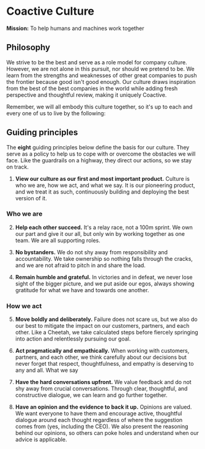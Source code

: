 # Coactive Culture
**Mission:** To help humans and machines work together

## Philosophy
We strive to be the best and serve as a role model for company culture. However, we are not alone in this pursuit, nor should we pretend to be. We learn from the strengths and weaknesses of other great companies to push the frontier because good isn't good enough. Our culture draws inspiration from the best of the best companies in the world while adding fresh perspective and thoughtful review, making it uniquely Coactive.

Remember, we will all embody this culture together, so it's up to each and every one of us to live by the following:

## Guiding principles
The **eight** guiding principles below define the basis for our culture. They serve as a policy to help us to cope with or overcome the obstacles we will face. Like the guardrails on a highway, they direct our actions, so we stay on track. 

1. **View our culture as our first and most important product.**
Culture is who we are, how we act, and what we say. It is our pioneering product, and we treat it as such, continuously building and deploying the best version of it.

### Who we are
2. **Help each other succeed.**
It's a relay race, not a 100m sprint. We own our part and give it our all, but only win by working together as one team. We are all supporting roles.

3. **No bystanders.**
We do not shy away from responsibility and accountability. We take ownership so nothing falls through the cracks, and we are not afraid to pitch in and share the load.

4. **Remain humble and grateful.**
In victories and in defeat, we never lose sight of the bigger picture, and we put aside our egos, always showing gratitude for what we have and towards one another.


### How we act
5. **Move boldly and deliberately.**
Failure does not scare us, but we also do our best to mitigate the impact on our customers, partners, and each other. Like a Cheetah, we take calculated steps before fiercely springing into action and relentlessly pursuing our goal. 

6. **Act pragmatically and empathically.**
When working with customers, partners, and each other, we think carefully about our decisions but never forget that respect, thoughtfulness, and empathy is deserving to any and all.
What we say

7. **Have the hard conversations upfront.**
We value feedback and do not shy away from crucial conversations. Through clear, thoughtful, and constructive dialogue, we can learn and go further together.

8. **Have an opinion and the evidence to back it up.**
Opinions are valued. We want everyone to have them and encourage active, thoughtful dialogue around each thought regardless of where the suggestion comes from  (yes, including the CEO). We also present the reasoning behind our opinions, so others can poke holes and understand when our advice is applicable.

